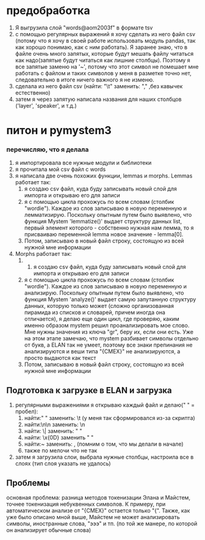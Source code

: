 # предобработка
1. Я выгрузила слой "words@aom2003f" в формате tsv
2. с помощью регулярных выражений я хочу сделать из него файл csv (потому что я хочу в своей работе использовать модуль pandas, так как хорошо понимаю, как с ним работать). Я заранее знаю, что в файле очень много запятых, которые будут мешать файлу читаться как надо(запятые будут читаться как лишние столбцы). Поэтому я все запятые заменю на '~', потому что этот символ не помешает мне работать с файлом и таких символов у меня в разметке точно нет, следовательно в итоге ничего важного я не изменю. 
3. сделала из него файл csv (найти: "\t" заменить: "," ,без кавычек естественно)
4. затем я через запятую написала названия для наших столбцов ('layer', 'speaker', и т.д.)

# питон и pymystem3 
### перечисляю, что я делала
1. я импортировала все нужные модули и библиотеки
2. я прочитала мой csv файл с words
3. я написала две очень похожих функции, lemmas и morphs. Lemmas работает так:
	1. я создаю csv файл, куда буду записывать новый слой для импорта и открываю его для записи
	2. я с помощью цикла прохожусь по всем словам (столбик "wordie"). Каждое из слов записываю в новую переменную и лемматизирую. Поскольку опытным путем было выявлено, что функция Mystem 'lemmatize()' выдает структуру данных list, первый элемент которого - собственно нужная нам лемма, то я присваиваю переменной lemma новое значение - lemma\[0\]. 
	3.  Потом, записываю в новый файл строку, состоящую из всей нужной мне информации 
4. Morphs работает так:
	1. 1. я создаю csv файл, куда буду записывать новый слой для импорта и открываю его для записи
	2. я с помощью цикла прохожусь по всем словам (столбик "wordie"). Каждое из слов записываю в новую переменную и анализирую. Поскольку опытным путем было выявлено, что функция Mystem 'analyze()' выдает самую запутанную структуру данных, которую только может (сложно организованная пирамида из списков и словарей, причем иногда она отличается), я делаю еще один цикл, где проверяю, каким именно образом mystem решил проанализировать мое слово. Мне нужны значения из ключа "gr", беру их, если они есть. Уже на этом этапе замечаю, что mystem разбивает символы отдельно от букв, а ELAN так не умеет, поэтому все знаки препинания не анализируются и веши типа "{СМЕХ}" не анализируются, а просто выдаются как текст
	3.  Потом, записываю в новый файл строку, состоящую из всей нужной мне информации 
## Подготовка к загрузке в ELAN и загрузка
1. регулярными выражениями я открываю каждый файл и делаю(" " = пробел):
	1. найти:" " заменить: \t (у меня так сформировался из-за скрипта)
	2.  найти:\n\n заменить: \n
	3.  найти: \\| заменить: " "
	4. найти: \x{0D} заменить " "
	5.  найти:~ заменить: , (помним о том, что мы делали в начале)
	6. также по мелочи что не так
2. затем я загрузила слои, выбрала нужные столбцы, настроила все в слоях (тип слоя указать не удалось)
## Проблемы 
основная проблема: разница методов токенизации Элана и Майстем, точнее токенизация небуквенных символов. К примеру, при автоматическом анализе от "{СМЕХ}" остается только "{". Также, как уже было описано мной выше, Майстем не может анализировать символы, иностранные слова, "эээ" и тп. (по той же манере, по которой он анализирует обычные слова)
